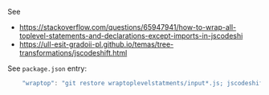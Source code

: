 See

* <https://stackoverflow.com/questions/65947941/how-to-wrap-all-toplevel-statements-and-declarations-except-imports-in-jscodeshi>
* <https://ull-esit-gradoii-pl.github.io/temas/tree-transformations/jscodeshift.html>


See `package.json` entry:

```js
    "wraptop": "git restore wraptoplevelstatments/input*.js; jscodeshift -d -p -t wraptoplevelstatments/transform.js wraptoplevelstatments/input*.js --main mainProgram"
```